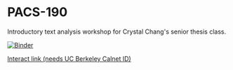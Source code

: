 # PACS-190
Introductory text analysis workshop for Crystal Chang's senior thesis class.

[![Binder](https://mybinder.org/badge.svg)](https://mybinder.org/v2/gh/ds-modules/PACS-195/master)

[Interact link (needs UC Berkeley Calnet ID)](http://datahub.berkeley.edu/user-redirect/interact?account=ds-modules&repo=PACS-195&branch=master&path=)
